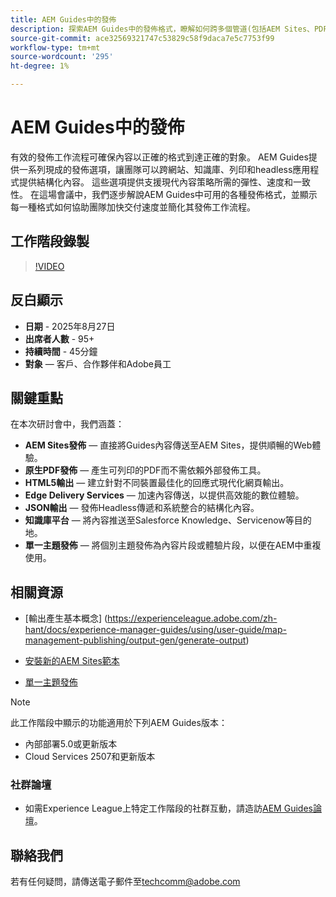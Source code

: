 ```yaml
---
title: AEM Guides中的發佈
description: 探索AEM Guides中的發佈格式，瞭解如何跨多個管道(包括AEM Sites、PDF、HTML5、Edge Delivery Services、JSON等)傳遞內容。
source-git-commit: ace32569321747c53829c58f9daca7e5c7753f99
workflow-type: tm+mt
source-wordcount: '295'
ht-degree: 1%

---
```


# AEM Guides中的發佈

有效的發佈工作流程可確保內容以正確的格式到達正確的對象。 AEM Guides提供一系列現成的發佈選項，讓團隊可以跨網站、知識庫、列印和headless應用程式提供結構化內容。 這些選項提供支援現代內容策略所需的彈性、速度和一致性。
在這場會議中，我們逐步解說AEM Guides中可用的各種發佈格式，並顯示每一種格式如何協助團隊加快交付速度並簡化其發佈工作流程。


## 工作階段錄製

>[!VIDEO](https://video.tv.adobe.com/v/3472888/?quality=12&learn=on)

## 反白顯示

- **日期** - 2025年8月27日
- **出席者人數** - 95+
- **持續時間** - 45分鐘
- **對象** — 客戶、合作夥伴和Adobe員工

## 關鍵重點

在本次研討會中，我們涵蓋：
- **AEM Sites發佈** — 直接將Guides內容傳送至AEM Sites，提供順暢的Web體驗。
- **原生PDF發佈** — 產生可列印的PDF而不需依賴外部發佈工具。
- **HTML5輸出** — 建立針對不同裝置最佳化的回應式現代化網頁輸出。
- **Edge Delivery Services** — 加速內容傳送，以提供高效能的數位體驗。
- **JSON輸出** — 發佈Headless傳遞和系統整合的結構化內容。
- **知識庫平台** — 將內容推送至Salesforce Knowledge、Servicenow等目的地。
- **單一主題發佈** — 將個別主題發佈為內容片段或體驗片段，以便在AEM中重複使用。


## 相關資源

- [輸出產生基本概念] (https://experienceleague.adobe.com/zh-hant/docs/experience-manager-guides/using/user-guide/map-management-publishing/output-gen/generate-output)

- [安裝新的AEM Sites範本](https://experienceleague.adobe.com/zh-hant/docs/experience-manager-guides/using/knowledge-base/kb-articles/publishing/aem-site-templates/download-install-aem-sites-templates-cs-kb)

- [單一主題發佈](https://experienceleague.adobe.com/en/docs/experience-manager-guides/using/user-guide/map-management-publishing/output-gen/generate-output/single-topic-publishing/publish-content-fragment.html)



>[!NOTE]
>
> 此工作階段中顯示的功能適用於下列AEM Guides版本：
> - 內部部署5.0或更新版本
> - Cloud Services 2507和更新版本


### 社群論壇

- 如需Experience League上特定工作階段的社群互動，請造訪[AEM Guides論壇](https://experienceleaguecommunities.adobe.com/t5/experience-manager-guides/bd-p/xml-documentation-discussions)。


## 聯絡我們

若有任何疑問，請傳送電子郵件至<techcomm@adobe.com>
